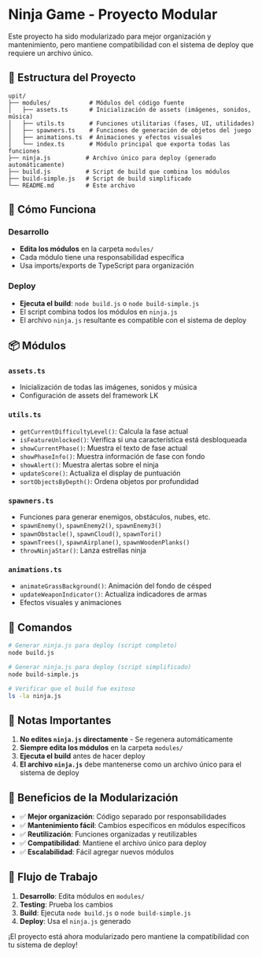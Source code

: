 # Ninja Game - Proyecto Modular

Este proyecto ha sido modularizado para mejor organización y mantenimiento, pero mantiene compatibilidad con el sistema de deploy que requiere un archivo único.

## 📁 Estructura del Proyecto

```
upit/
├── modules/           # Módulos del código fuente
│   ├── assets.ts      # Inicialización de assets (imágenes, sonidos, música)
│   ├── utils.ts       # Funciones utilitarias (fases, UI, utilidades)
│   ├── spawners.ts    # Funciones de generación de objetos del juego
│   ├── animations.ts  # Animaciones y efectos visuales
│   └── index.ts       # Módulo principal que exporta todas las funciones
├── ninja.js          # Archivo único para deploy (generado automáticamente)
├── build.js          # Script de build que combina los módulos
├── build-simple.js   # Script de build simplificado
└── README.md         # Este archivo
```

## 🚀 Cómo Funciona

### Desarrollo
- **Edita los módulos** en la carpeta `modules/`
- Cada módulo tiene una responsabilidad específica
- Usa imports/exports de TypeScript para organización

### Deploy
- **Ejecuta el build**: `node build.js` o `node build-simple.js`
- El script combina todos los módulos en `ninja.js`
- El archivo `ninja.js` resultante es compatible con el sistema de deploy

## 📦 Módulos

### `assets.ts`
- Inicialización de todas las imágenes, sonidos y música
- Configuración de assets del framework LK

### `utils.ts`
- `getCurrentDifficultyLevel()`: Calcula la fase actual
- `isFeatureUnlocked()`: Verifica si una característica está desbloqueada
- `showCurrentPhase()`: Muestra el texto de fase actual
- `showPhaseInfo()`: Muestra información de fase con fondo
- `showAlert()`: Muestra alertas sobre el ninja
- `updateScore()`: Actualiza el display de puntuación
- `sortObjectsByDepth()`: Ordena objetos por profundidad

### `spawners.ts`
- Funciones para generar enemigos, obstáculos, nubes, etc.
- `spawnEnemy()`, `spawnEnemy2()`, `spawnEnemy3()`
- `spawnObstacle()`, `spawnCloud()`, `spawnTori()`
- `spawnTrees()`, `spawnAirplane()`, `spawnWoodenPlanks()`
- `throwNinjaStar()`: Lanza estrellas ninja

### `animations.ts`
- `animateGrassBackground()`: Animación del fondo de césped
- `updateWeaponIndicator()`: Actualiza indicadores de armas
- Efectos visuales y animaciones

## 🔧 Comandos

```bash
# Generar ninja.js para deploy (script completo)
node build.js

# Generar ninja.js para deploy (script simplificado)
node build-simple.js

# Verificar que el build fue exitoso
ls -la ninja.js
```

## 📝 Notas Importantes

1. **No edites `ninja.js` directamente** - Se regenera automáticamente
2. **Siempre edita los módulos** en la carpeta `modules/`
3. **Ejecuta el build** antes de hacer deploy
4. **El archivo `ninja.js`** debe mantenerse como un archivo único para el sistema de deploy

## 🎯 Beneficios de la Modularización

- ✅ **Mejor organización**: Código separado por responsabilidades
- ✅ **Mantenimiento fácil**: Cambios específicos en módulos específicos
- ✅ **Reutilización**: Funciones organizadas y reutilizables
- ✅ **Compatibilidad**: Mantiene el archivo único para deploy
- ✅ **Escalabilidad**: Fácil agregar nuevos módulos

## 🔄 Flujo de Trabajo

1. **Desarrollo**: Edita módulos en `modules/`
2. **Testing**: Prueba los cambios
3. **Build**: Ejecuta `node build.js` o `node build-simple.js`
4. **Deploy**: Usa el `ninja.js` generado

¡El proyecto está ahora modularizado pero mantiene la compatibilidad con tu sistema de deploy!
